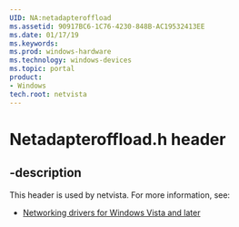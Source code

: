 ```yaml
---
UID: NA:netadapteroffload
ms.assetid: 90917BC6-1C76-4230-848B-AC19532413EE
ms.date: 01/17/19
ms.keywords: 
ms.prod: windows-hardware
ms.technology: windows-devices
ms.topic: portal
product:
- Windows
tech.root: netvista
---
```


# Netadapteroffload.h header


## -description


This header is used by netvista. For more information, see:

- [Networking drivers for Windows Vista and later](../_netvista/index.md)
